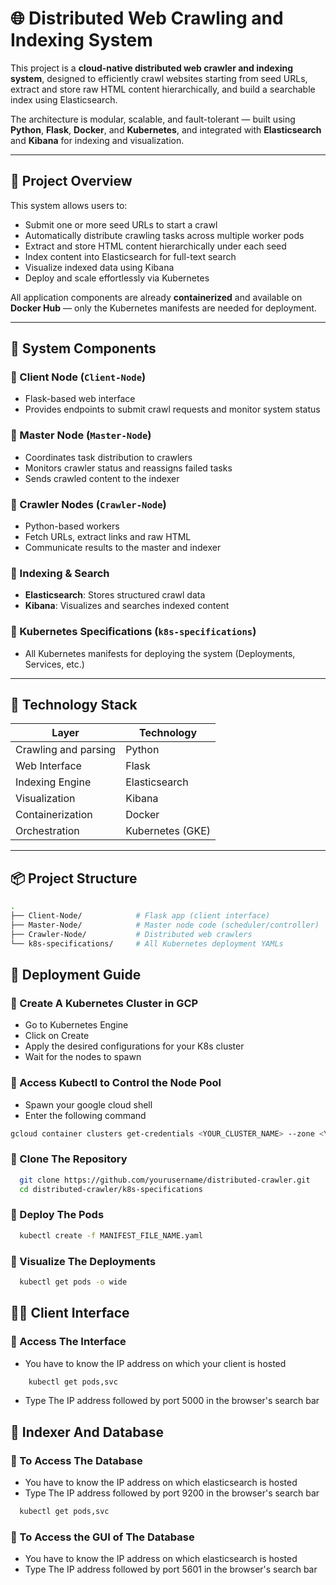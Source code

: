 # 🌐 Distributed Web Crawling and Indexing System

This project is a **cloud-native distributed web crawler and indexing system**, designed to efficiently crawl websites starting from seed URLs, extract and store raw HTML content hierarchically, and build a searchable index using Elasticsearch.

The architecture is modular, scalable, and fault-tolerant — built using **Python**, **Flask**, **Docker**, and **Kubernetes**, and integrated with **Elasticsearch** and **Kibana** for indexing and visualization.

---

## 🚀 Project Overview

This system allows users to:
- Submit one or more seed URLs to start a crawl
- Automatically distribute crawling tasks across multiple worker pods
- Extract and store HTML content hierarchically under each seed
- Index content into Elasticsearch for full-text search
- Visualize indexed data using Kibana
- Deploy and scale effortlessly via Kubernetes

All application components are already **containerized** and available on **Docker Hub** — only the Kubernetes manifests are needed for deployment.

---

## 🧱 System Components

### 🔹 Client Node (`Client-Node`)
- Flask-based web interface
- Provides endpoints to submit crawl requests and monitor system status

### 🔹 Master Node (`Master-Node`)
- Coordinates task distribution to crawlers
- Monitors crawler status and reassigns failed tasks
- Sends crawled content to the indexer

### 🔹 Crawler Nodes (`Crawler-Node`)
- Python-based workers
- Fetch URLs, extract links and raw HTML
- Communicate results to the master and indexer

### 🔹 Indexing & Search
- **Elasticsearch**: Stores structured crawl data
- **Kibana**: Visualizes and searches indexed content

### 🔹 Kubernetes Specifications (`k8s-specifications`)
- All Kubernetes manifests for deploying the system (Deployments, Services, etc.)

---

## 🧰 Technology Stack

| Layer                | Technology            |
|----------------------|------------------------|
| Crawling and parsing | Python                 |
| Web Interface        | Flask                  |
| Indexing Engine      | Elasticsearch          |
| Visualization        | Kibana                 |
| Containerization     | Docker                 |
| Orchestration        | Kubernetes (GKE) |

---

## 📦 Project Structure

```bash
.
├── Client-Node/            # Flask app (client interface)
├── Master-Node/            # Master node code (scheduler/controller)
├── Crawler-Node/           # Distributed web crawlers
└── k8s-specifications/     # All Kubernetes deployment YAMLs
```

## 📄 Deployment Guide

  ### 🔹 Create A Kubernetes Cluster in GCP
  - Go to Kubernetes Engine
  - Click on Create
  - Apply the desired configurations for your K8s cluster
  - Wait for the nodes to spawn
  
  ### 🔹 Access Kubectl to Control the Node Pool
  - Spawn your google cloud shell
  - Enter the following command
  ```bash
  gcloud container clusters get-credentials <YOUR_CLUSTER_NAME> --zone <YOUR_ZONE> --project <YOUR_PROJECT_NAME>
  ```
  ### 🔹 Clone The Repository
    
  ```bash
    git clone https://github.com/yourusername/distributed-crawler.git
    cd distributed-crawler/k8s-specifications
  ```
  ### 🔹 Deploy The Pods
  ```bash
    kubectl create -f MANIFEST_FILE_NAME.yaml
  ```
  ### 🔹 Visualize The Deployments
  ```bash
    kubectl get pods -o wide
  ```
  
  ## 👨‍💻 Client Interface
  ### 🔹 Access The Interface
  - You have to know the IP address on which your client is hosted
  ```bash
      kubectl get pods,svc
  ```
  - Type The IP address followed by port 5000 in the browser's search bar
  
  
  ## 🔐 Indexer And Database
  ### 🔹 To Access The Database
  - You have to know the IP address on which elasticsearch is hosted
  - Type The IP address followed by port 9200 in the browser's search bar
  ```bash
    kubectl get pods,svc
  ```
      
  ### 🔹 To Access the GUI of The Database
  - You have to know the IP address on which elasticsearch is hosted
  - Type The IP address followed by port 5601 in the browser's search bar
 
